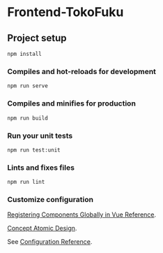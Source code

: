 # Frontend-TokoFuku

## Project setup

```
npm install
```

### Compiles and hot-reloads for development

```
npm run serve
```

### Compiles and minifies for production

```
npm run build
```

### Run your unit tests

```
npm run test:unit
```

### Lints and fixes files

```
npm run lint
```

### Customize configuration

[Registering Components Globally in Vue Reference](https://dev.to/aligoren/registering-components-globally-p8m).

[Concept Atomic Design](https://bradfrost.com/blog/post/atomic-web-design/).

See [Configuration Reference](https://cli.vuejs.org/config/).
